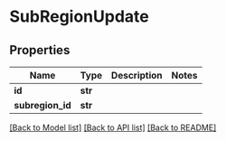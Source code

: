 # SubRegionUpdate

## Properties
Name | Type | Description | Notes
------------ | ------------- | ------------- | -------------
**id** | **str** |  | 
**subregion_id** | **str** |  | 

[[Back to Model list]](../README.md#documentation-for-models) [[Back to API list]](../README.md#documentation-for-api-endpoints) [[Back to README]](../README.md)


